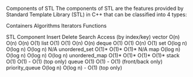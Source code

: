 Components of STL
The components of STL are the features provided by Standard Template Library (STL) in C++ that can be classified into 4 types:

Containers
Algorithms
Iterators
Functions

STL Component	Insert	Delete	Search	Access (by index/key)
vector	O(n)	O(n)	O(n)	O(1)
list	O(1)	O(1)	O(n)	O(n)
deque	O(1)	O(1)	O(n)	O(1)
set	O(log n)	O(log n)	O(log n)	N/A
unordered_set	O(1)*	O(1)*	O(1)*	N/A
map	O(log n)	O(log n)	O(log n)	O(log n)
unordered_map	O(1)*	O(1)*	O(1)*	O(1)*
stack	O(1)	O(1)	-	O(1) (top only)
queue	O(1)	O(1)	-	O(1) (front/back only)
priority_queue	O(log n)	O(log n)	-	O(1) (top only)
